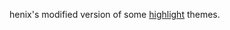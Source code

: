 henix's modified version of some [highlight](http://www.andre-simon.de/doku/highlight/en/highlight.html) themes.
